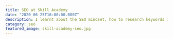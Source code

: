 ```yaml
---
title: SEO at Skill Academy
date: "2020-06-25T16:00:00.000Z"
description: I learnt about the SEO mindset, how to research keywords in Ubersuggest, how to research and design content, and monitor SEO development on websites.
category: seo
featured_image: skill-academy-seo.jpg
---
```

